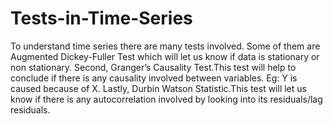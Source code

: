 # Tests-in-Time-Series
To understand time series there are many tests involved. Some of them are Augmented Dickey-Fuller Test which will let us know if data is stationary or non stationary. Second, Granger’s Causality Test.This test will help to conclude if there is any causality involved between variables. Eg: Y is caused because of X. Lastly, Durbin Watson Statistic.This test will let us know if there is any autocorrelation involved by looking into its residuals/lag residuals.
